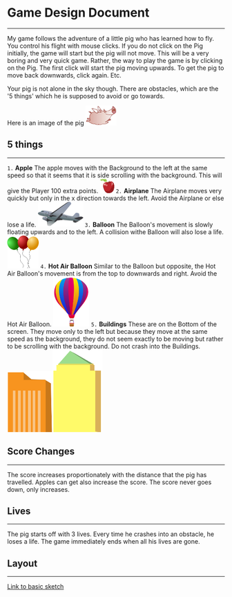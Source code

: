 # Game Design Document
----

My game follows the adventure of a little pig who has learned how to fly. 
You control his flight with mouse clicks.
If you do not click on the Pig initially, the game will start but the pig will not move. This will be a very boring and very quick game. 
Rather, the way to play the game is by clicking on the Pig. The first click will start the pig moving upwards. To get the pig to move back downwards, click again. Etc. 

Your pig is not alone in the sky though. There are obstacles, which are the '5 things' which he is supposed to avoid or go towards. 

Here is an image of the pig 
![Flying Pig](piggy.png "Flying Pig")

## 5 things
----
`1.` **Apple** The apple moves with the Background to the left at the same speed so that it seems that it is side scrolling with the background. This will give the Player 100 extra points. ![Apple](apple.png "Apple")
`2.` **Airplane** The Airplane moves very quickly but only in the x direction towards the left. Avoid the Airplane or else lose a life. ![Airplane](airplane.png "Airplane")
`3.` **Balloon** The Balloon's movement is slowly floating upwards and to the left. A collision withe Balloon will also lose a life. ![Balloon](balloon.png "Balloon")
`4.` **Hot Air Balloon** Similar to the Balloon but opposite, the Hot Air Balloon's movement is from the top to downwards and right. Avoid the Hot Air Balloon. ![Hot Air](hotair.png "Hot Air")
`5.` **Buildings** These are on the Bottom of the screen. They move only to the left but because they move at the same speed as the background, they do not seem exactly to be moving but rather to be scrolling with the background. Do not crash into the Buildings. ![Building 1](building1.png "Building 1")![Building 2](building2.png "Building 2")

## Score Changes 
----

The score increases proportionately with the distance that the pig has travelled. Apples can get also increase the score. 
The score never goes down, only increases. 

## Lives 
----

The pig starts off with 3 lives. Every time he crashes into an obstacle, he loses a life. The game immediately ends when all his lives are gone. 

## Layout 
----
[Link to basic sketch](http://i.imgur.com/Y0la1TY.jpg?1?2180) 

